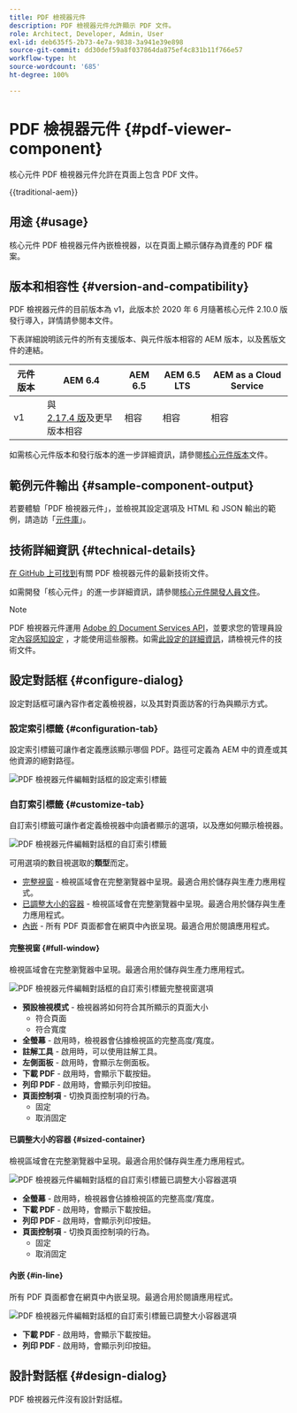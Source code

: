 ```yaml
---
title: PDF 檢視器元件
description: PDF 檢視器元件允許顯示 PDF 文件。
role: Architect, Developer, Admin, User
exl-id: deb635f5-2b73-4e7a-9838-3a941e39e898
source-git-commit: dd30def59a8f037864da875ef4c831b11f766e57
workflow-type: ht
source-wordcount: '685'
ht-degree: 100%

---
```



# PDF 檢視器元件 {#pdf-viewer-component}

核心元件 PDF 檢視器元件允許在頁面上包含 PDF 文件。

{{traditional-aem}}

## 用途 {#usage}

核心元件 PDF 檢視器元件內嵌檢視器，以在頁面上顯示儲存為資產的 PDF 檔案。

## 版本和相容性 {#version-and-compatibility}

PDF 檢視器元件的目前版本為 v1，此版本於 2020 年 6 月隨著核心元件 2.10.0 版發行導入，詳情請參閱本文件。

下表詳細說明該元件的所有支援版本、與元件版本相容的 AEM 版本，以及舊版文件的連結。

| 元件版本 | AEM 6.4 | AEM 6.5 | AEM 6.5 LTS | AEM as a Cloud Service |
|--- |--- |---|---|---|
| v1 | 與 <br>[2.17.4 版](/help/versions.md)及更早版本相容 | 相容 | 相容 | 相容 |

如需核心元件版本和發行版本的進一步詳細資訊，請參閱[核心元件版本](/help/versions.md)文件。

## 範例元件輸出 {#sample-component-output}

若要體驗「PDF 檢視器元件」，並檢視其設定選項及 HTML 和 JSON 輸出的範例，請造訪「[元件庫](https://adobe.com/go/aem_cmp_library_pdfviewer)」。

## 技術詳細資訊 {#technical-details}

[在 GitHub 上可找到](https://adobe.com/go/aem_cmp_tech_pdfviewer_v1)有關 PDF 檢視器元件的最新技術文件。

如需開發「核心元件」的進一步詳細資訊，請參閱[核心元件開發人員文件](/help/developing/overview.md)。

>[!NOTE]
>
>PDF 檢視器元件運用 [Adobe 的 Document Services API](https://www.adobe.io/apis/documentcloud/dcsdk.html)，並要求您的管理員設定[內容感知設定](/help/developing/context-aware-configs.md) ，才能使用這些服務。如需[此設定的詳細資訊](https://github.com/adobe/aem-core-wcm-components/tree/master/content/src/content/jcr_root/apps/core/wcm/components/pdfviewer/v1/pdfviewer#context-aware-config)，請檢視元件的技術文件。

## 設定對話框 {#configure-dialog}

設定對話框可讓內容作者定義檢視器，以及其對頁面訪客的行為與顯示方式。

### 設定索引標籤 {#configuration-tab}

設定索引標籤可讓作者定義應該顯示哪個 PDF。路徑可定義為 AEM 中的資產或其他資源的絕對路徑。

![PDF 檢視器元件編輯對話框的設定索引標籤](/help/assets/pdf-viewer-edit-configuration.png)

### 自訂索引標籤 {#customize-tab}

自訂索引標籤可讓作者定義檢視器中向讀者顯示的選項，以及應如何顯示檢視器。

![PDF 檢視器元件編輯對話框的自訂索引標籤](/help/assets/pdf-viewer-edit-customize.png)

可用選項的數目視選取的&#x200B;**類型**&#x200B;而定。

* [完整視窗](#full-window) - 檢視區域會在完整瀏覽器中呈現。最適合用於儲存與生產力應用程式。
* [已調整大小的容器](#sized-container) - 檢視區域會在完整瀏覽器中呈現。最適合用於儲存與生產力應用程式。
* [內嵌](#in-line) - 所有 PDF 頁面都會在網頁中內嵌呈現。最適合用於閱讀應用程式。

#### 完整視窗 {#full-window}

檢視區域會在完整瀏覽器中呈現。最適合用於儲存與生產力應用程式。

![PDF 檢視器元件編輯對話框的自訂索引標籤完整視窗選項](/help/assets/pdf-viewer-edit-customize-full.png)

* **預設檢視模式** - 檢視器將如何符合其所顯示的頁面大小
   * 符合頁面
   * 符合寬度
* **全螢幕** - 啟用時，檢視器會佔據檢視區的完整高度/寬度。
* **註解工具** - 啟用時，可以使用註解工具。
* **左側面板** - 啟用時，會顯示左側面板。
* **下載 PDF** - 啟用時，會顯示下載按鈕。
* **列印 PDF** - 啟用時，會顯示列印按鈕。
* **頁面控制項** - 切換頁面控制項的行為。
   * 固定
   * 取消固定

#### 已調整大小的容器 {#sized-container}

檢視區域會在完整瀏覽器中呈現。最適合用於儲存與生產力應用程式。

![PDF 檢視器元件編輯對話框的自訂索引標籤已調整大小容器選項](/help/assets/pdf-viewer-edit-customize-sized-container.png)

* **全螢幕** - 啟用時，檢視器會佔據檢視區的完整高度/寬度。
* **下載 PDF** - 啟用時，會顯示下載按鈕。
* **列印 PDF** - 啟用時，會顯示列印按鈕。
* **頁面控制項** - 切換頁面控制項的行為。
   * 固定
   * 取消固定

#### 內嵌 {#in-line}

所有 PDF 頁面都會在網頁中內嵌呈現。最適合用於閱讀應用程式。

![PDF 檢視器元件編輯對話框的自訂索引標籤已調整大小容器選項](/help/assets/pdf-viewer-edit-customize-inline.png)

* **下載 PDF** - 啟用時，會顯示下載按鈕。
* **列印 PDF** - 啟用時，會顯示列印按鈕。

## 設計對話框 {#design-dialog}

PDF 檢視器元件沒有設計對話框。
